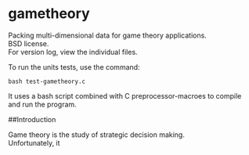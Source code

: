 gametheory
==========

Packing multi-dimensional data for game theory applications.  
BSD license.  
For version log, view the individual files.  

To run the units tests, use the command:

    bash test-gametheory.c
    
It uses a bash script combined with C preprocessor-macroes to compile and run the program.  

##Introduction

Game theory is the study of strategic decision making.  
Unfortunately, it 
